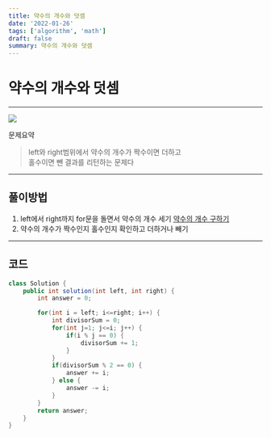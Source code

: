 ```yaml
---
title: 약수의 개수와 덧셈
date: '2022-01-26'
tags: ['algorithm', 'math']
draft: false
summary: 약수의 개수와 덧셈
---
```


# 약수의 개수와 덧셈

---

![](assets/markdown-img-paste-20220120174722593.png)

문제요약

> left와 right범위에서 약수의 개수가 짝수이면 더하고  
> 홀수이면 뺀 결과를 리턴하는 문제다

---

## 풀이방법

1. left에서 right까지 for문을 돌면서 약수의 개수 세기
   [약수의 개수 구하기](https://github.com/abhidhamma-java/TIL/blob/main/algorithm/유형/수학/약수의_개수_구하기.md)
2. 약수의 개수가 짝수인지 홀수인지 확인하고 더하거나 빼기

---

## 코드

```java
class Solution {
    public int solution(int left, int right) {
        int answer = 0;

        for(int i = left; i<=right; i++) {
            int divisorSum = 0;
            for(int j=1; j<=i; j++) {
                if(i % j == 0) {
                    divisorSum += 1;
                }
            }
            if(divisorSum % 2 == 0) {
                answer += i;
            } else {
                answer -= i;
            }
        }
        return answer;
    }
}
```
